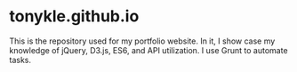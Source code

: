 # tonykle.github.io

This is the repository used for my portfolio website. In it, I show case my knowledge
of jQuery, D3.js, ES6, and API utilization. I use Grunt to automate tasks.
